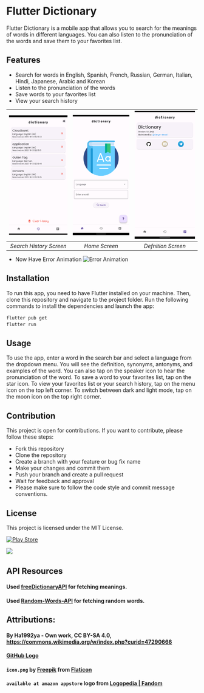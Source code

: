 # Flutter Dictionary

Flutter Dictionary is a mobile app that allows you to search for the meanings of words in different languages. You can also listen to the pronunciation of the words and save them to your favorites list.

## Features

- Search for words in English, Spanish, French, Russian, German, Italian, Hindi, Japanese, Arabic and Korean
- Listen to the pronunciation of the words
- Save words to your favorites list
- View your search history

| ![Screenshot](images/Screenshot2.png) | ![Screenshot](images/Screenshot1.png) | ![Screenshot](images/Screenshot3.png) |
| :---: | :---: | :---: |
| *Search History Screen* | *Home Screen* | *Defnition Screen* |

- Now Have Error Animation
![Error Animation](images/Error_Preview.gif)

## Installation

To run this app, you need to have Flutter installed on your machine. Then, clone this repository and navigate to the project folder. Run the following commands to install the dependencies and launch the app:

```bash
flutter pub get
flutter run
```

## Usage

To use the app, enter a word in the search bar and select a language from the dropdown menu. You will see the definition, synonyms, antonyms, and examples of the word. You can also tap on the speaker icon to hear the pronunciation of the word. To save a word to your favorites list, tap on the star icon. To view your favorites list or your search history, tap on the menu icon on the top left corner. To switch between dark and light mode, tap on the moon icon on the top right corner.

## Contribution

This project is open for contributions. If you want to contribute, please follow these steps:

- Fork this repository
- Clone the repository
- Create a branch with your feature or bug fix name
- Make your changes and commit them
- Push your branch and create a pull request
- Wait for feedback and approval
- Please make sure to follow the code style and commit message conventions.

## License

This project is licensed under the MIT License.

[![Play Store](https://img.shields.io/badge/Google_Play-414141?style=for-the-badge&logo=google-play&logoColor=white)](https://play.google.com/store/apps/details?id=dangerahead.dictionary&pcampaignid=web_share)

[![](https://static.wikia.nocookie.net/logopedia/images/d/d6/Available_at_Amazon_Appstore.svg/revision/latest/scale-to-width-down/145?cb=20201007175539)](https://www.amazon.com/gp/product/B09BG7C574)

## API Resources

#### Used [freeDictionaryAPI](https://github.com/meetDeveloper/freeDictionaryAPI) for fetching meanings.

#### Used [Random-Words-API](https://github.com/mcnaveen/Random-Words-API) for fetching random words.

## Attributions:

#### By Ha1992ya - Own work, CC BY-SA 4.0, https://commons.wikimedia.org/w/index.php?curid=47290666

#### [GitHub Logo](https://github.githubassets.com/images/modules/logos_page/GitHub-Mark.png)

#### `icon.png` by [Freepik](https://www.freepik.com) from [Flaticon](https://www.flaticon.com/)

#### `available at amazon appstore` logo from [Logopedia | Fandom](https://logos.fandom.com/wiki/Amazon_Appstore)
